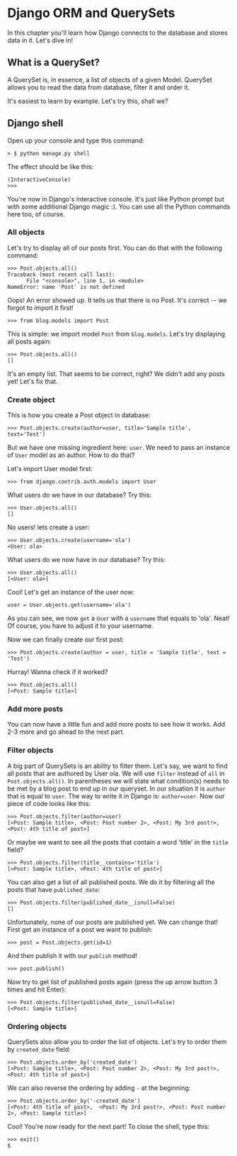 # Django ORM and QuerySets

In this chapter you'll learn how Django connects to the database and stores data in it. Let's dive in!

## What is a QuerySet?

A QuerySet is, in essence, a list of objects of a given Model. QuerySet allows you to read the data from database, filter it and order it.

It's easiest to learn by example. Let's try this, shall we?

## Django shell

Open up your console and type this command:

    > $ python manage.py shell

The effect should be like this:

    (InteractiveConsole)
    >>>

You're now in Django's interactive console. It's just like Python prompt but with some additional Django magic :). You can use all the Python commands here too, of course.

### All objects

Let's try to display all of our posts first. You can do that with the following command:

    >>> Post.objects.all()
    Traceback (most recent call last):
          File "<console>", line 1, in <module>
    NameError: name 'Post' is not defined

Oops! An error showed up. It tells us that there is no Post. It's correct -- we forgot to import it first!

    >>> from blog.models import Post

This is simple: we import model `Post` from `blog.models`. Let's try displaying all posts again:

    >>> Post.objects.all()
    []

It's an empty list. That seems to be correct, right? We didn't add any posts yet! Let's fix that.

### Create object

This is how you create a Post object in database:

    >>> Post.objects.create(author=user, title='Sample title', text='Test')

But we have one missing ingredient here: `user`. We need to pass an instance of `User` model as an author. How to do that?

Let's import User model first:

    >>> from django.contrib.auth.models import User

What users do we have in our database? Try this:

    >>> User.objects.all()
    []

No users! lets create a user:

    >>> User.objects.create(username='ola')
    <User: ola>

What users do we now have in our database? Try this:

    >>> User.objects.all()
    [<User: ola>]

Cool! Let's get an instance of the user now:

    user = User.objects.get(username='ola')

As you can see, we now `get` a `User` with a `username` that equals to 'ola'. Neat! Of course, you have to adjust it to your username.

Now we can finally create our first post:

    >>> Post.objects.create(author = user, title = 'Sample title', text = 'Test')

Hurray! Wanna check if it worked?

    >>> Post.objects.all()
    [<Post: Sample title>]

### Add more posts

You can now have a little fun and add more posts to see how it works. Add 2-3 more and go ahead to the next part.

### Filter objects

A big part of QuerySets is an ability to filter them. Let's say, we want to find all posts that are authored by User ola. We will use `filter` instead of `all` in `Post.objects.all()`. In parentheses we will state what condition(s) needs to be met by a blog post to end up in our queryset. In our situation it is `author` that is equal to `user`. The way to write it in Django is: `author=user`. Now our piece of code looks like this:

    >>> Post.objects.filter(author=user)
    [<Post: Sample title>, <Post: Post number 2>, <Post: My 3rd post!>, <Post: 4th title of post>]

Or maybe we want to see all the posts that contain a word 'title' in the `title` field?

    >>> Post.objects.filter(title__contains='title')
    [<Post: Sample title>, <Post: 4th title of post>]

You can also get a list of all published posts. We do it by filtering all the posts that have `published_date`:

    >>> Post.objects.filter(published_date__isnull=False)
    []

Unfortunately, none of our posts are published yet. We can change that! First get an instance of a post we want to publish:

    >>> post = Post.objects.get(id=1)

And then publish it with our `publish` method!

    >>> post.publish()

Now try to get list of published posts again (press the up arrow button 3 times and hit Enter):

    >>> Post.objects.filter(published_date__isnull=False)
    [<Post: Sample title>]

### Ordering objects

QuerySets also allow you to order the list of objects. Let's try to order them by `created_date` field:

    >>> Post.objects.order_by('created_date')
    [<Post: Sample title>, <Post: Post number 2>, <Post: My 3rd post!>, <Post: 4th title of post>]

We can also reverse the ordering by adding `-` at the beginning:

    >>> Post.objects.order_by('-created_date')
    [<Post: 4th title of post>,  <Post: My 3rd post!>, <Post: Post number 2>, <Post: Sample title>]

Cool! You're now ready for the next part! To close the shell, type this:

    >>> exit()
    $
